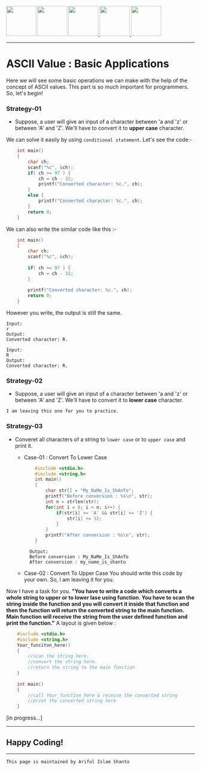 <a href = "https://shanto-swe029.github.io/programmingnotes"> <img src = "https://shanto-swe029.github.io/newgitphoto/home.png" height = "80" align = "left"> </a>
<a href = "https://shanto-swe029.github.io/programmingnotes"> <img src = "https://shanto-swe029.github.io/newgitphoto/programmingnotes.png" height = "80" align = "left"> </a>
<a href = "https://shanto-swe029.github.io/mathematicsnotes"> <img src = "https://shanto-swe029.github.io/newgitphoto/mathematicsnotes.png" height = "80"> </a>
<a href = "https://shanto-swe029.github.io/programmingproblems"> <img src = "https://shanto-swe029.github.io/newgitphoto/programmingproblems.png" height = "80"> </a>
<a href = "https://shanto-swe029.github.io/must-do-math-cp/home"> <img src = "https://shanto-swe029.github.io/newgitphoto/mustdomathforcp.png" height = "80"> </a>

***


# ASCII Value : Basic Applications

Here we will see some basic operations we can make with the help of the concept of ASCII values. This part is so much important for programmers. So, let's begin!

### Strategy-01

- Suppose, a user will give an input of a character between 'a and 'z' or between 'A' and 'Z'. We'll have to convert it to **upper case** character.

We can solve it easily by using `conditional statement`. Let's see the code:-

```c
	int main()
	{
		char ch;
		scanf("%c", &ch);
		if( ch >= 97 ) {
			ch = ch - 32;
			printf("Converted character: %c.", ch);
		}
		else {
			printf("Converted character: %c.", ch);
		}
		return 0;
	}
```

We can also write the similar code like this :- 

```c
	int main()
	{
		char ch;
		scanf("%c", &ch);
		
		if( ch >= 97 ) {
			ch = ch - 32;
		}
		
		printf("Converted character: %c.", ch);
		return 0;
	}
```

However you write, the output is still the same.

	Input:
	r
	Output:
	Converted character: R.
	
	Input:
	R
	Output:
	Converted character: R.



### Strategy-02

- Suppose, a user will give an input of a character between 'a and 'z' or between 'A' and 'Z'. We'll have to convert it to **lower case** character.

`I am leaving this one for you to practice.`


### Strategy-03

- Converet all characters of a string to `lower case` or to `upper case` and print it.

	- Case-01 : Convert To Lower Case
	
		```c
			#include <stdio.h>
			#include <string.h>
			int main()
			{
				char str[] = "My_NaMe_Is_ShAnTo";
				printf("Before conversion : %s\n", str);
				int n = strlen(str);
				for(int i = 0; i < n; i++) {
					if(str[i] >= 'A' && str[i] <= 'Z') {
						str[i] += 32;
					}
				}
				printf("After conversion : %s\n", str);
			}
		```
		
			Output:
			Before conversion : My_NaMe_Is_ShAnTo
			After conversion : my_name_is_shanto

	- Case-02 : Convert To Upper Case
		You should write this code by your own.
		So, I am leaving it for you.


Now I have a task for you. **"You have to write a code which converts a whole string to upper or to lower lase using function. You have to scan the string inside the function and you will convert it inside that function and then the function will return the converted string to the main function. Main function will receive the string from the user defined function and print the function."** A layout is given below :

```c
	#include <stdio.h>
	#include <string.h>
	Your_funciton_here()
	{
		//scan the string here.
		//convert the string here.
		//return the string to the main function
	}
	
	int main()
	{
		//call Your_function_here & receive the converted string
		//print the converted string here
	}
```




[in progress...]




***

## Happy Coding!

***

`This page is maintained by Ariful Islam Shanto`
